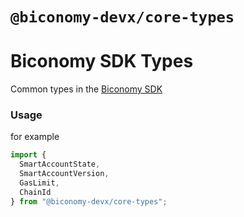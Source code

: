 # `@biconomy-devx/core-types`

# Biconomy SDK Types

Common types in the [Biconomy SDK](https://github.com/bcnmy/biconomy-client-sdk)

### Usage

for example

```typescript
import {
  SmartAccountState,
  SmartAccountVersion,
  GasLimit,
  ChainId
} from "@biconomy-devx/core-types";
```
